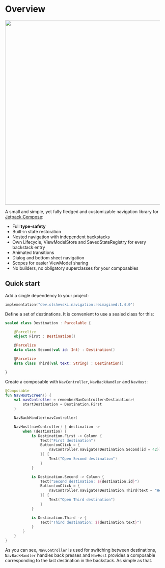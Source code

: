 # Overview

<p align="center">
    <img width="600" src="https://user-images.githubusercontent.com/5606565/234916580-69160e65-8329-41e8-974a-957e629f1376.svg" />
</p>

A small and simple, yet fully fledged and customizable navigation library for [Jetpack Compose](https://developer.android.com/jetpack/compose):

- Full **type-safety**
- Built-in state restoration
- Nested navigation with independent backstacks
- Own Lifecycle, ViewModelStore and SavedStateRegistry for every backstack entry
- Animated transitions
- Dialog and bottom sheet navigation
- Scopes for easier ViewModel sharing 
- No builders, no obligatory superclasses for your composables

## Quick start

Add a single dependency to your project:

```kotlin
implementation("dev.olshevski.navigation:reimagined:1.4.0")
```

Define a set of destinations. It is convenient to use a sealed class for this:

```kotlin
sealed class Destination : Parcelable {

    @Parcelize
    object First : Destination()

    @Parcelize
    data class Second(val id: Int) : Destination()

    @Parcelize
    data class Third(val text: String) : Destination()

}
```

Create a composable with `NavController`, `NavBackHandler` and `NavHost`:

```kotlin
@Composable
fun NavHostScreen() {
    val navController = rememberNavController<Destination>(
        startDestination = Destination.First
    )

    NavBackHandler(navController)

    NavHost(navController) { destination ->
        when (destination) {
            is Destination.First -> Column {
                Text("First destination")
                Button(onClick = {
                    navController.navigate(Destination.Second(id = 42))
                }) {
                    Text("Open Second destination")
                }
            }

            is Destination.Second -> Column {
                Text("Second destination: ${destination.id}")
                Button(onClick = {
                    navController.navigate(Destination.Third(text = "Hello"))
                }) {
                    Text("Open Third destination")
                }
            }

            is Destination.Third -> {
                Text("Third destination: ${destination.text}")
            }
        }
    }
}
```

As you can see, `NavController` is used for switching between destinations, `NavBackHandler` handles back presses and `NavHost` provides a composable corresponding to the last destination in the backstack. As simple as that.